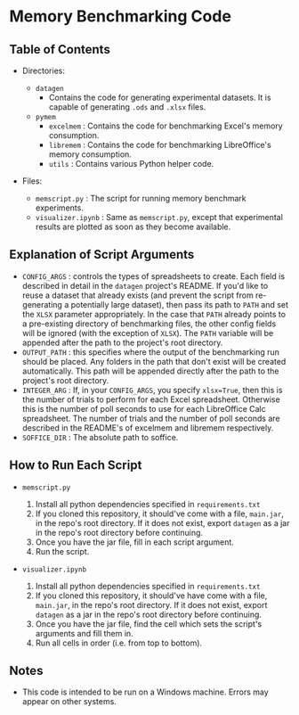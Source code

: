 # Memory Benchmarking Code

## Table of Contents
- Directories:
    - `datagen`
        - Contains the code for generating experimental datasets. It is capable of generating `.ods` and `.xlsx` files.
    - `pymem`
        - `excelmem`    : Contains the code for benchmarking Excel's memory consumption.
        - `libremem`    : Contains the code for benchmarking LibreOffice's memory consumption.
        - `utils`       : Contains various Python helper code.

- Files:
    - `memscript.py`        : The script for running memory benchmark experiments.
    - `visualizer.ipynb`    : Same as `memscript.py`, except that experimental results are plotted as soon as they become available.

## Explanation of Script Arguments
- `CONFIG_ARGS` : controls the types of spreadsheets to create. Each field is described in detail in the `datagen` project's README. If you'd like to reuse a dataset that already exists (and prevent the script from re-generating a potentially large dataset), then pass its path to `PATH` and set the `XLSX` parameter appropriately. In the case that `PATH` already points to a pre-existing directory of benchmarking files, the other config fields will be ignored (with the exception of `XLSX`). The `PATH` variable will be appended after the path to the project's root directory.
- `OUTPUT_PATH` : this specifies where the output of the benchmarking run should be placed. Any folders in the path that don't exist will be created automatically. This path will be appended directly after the path to the project's root directory.
- `INTEGER_ARG` : If, in your `CONFIG_ARGS`, you specify `xlsx=True`, then this is the number of trials to perform for each Excel spreadsheet. Otherwise this is the number of poll seconds to use for each LibreOffice Calc spreadsheet. The number of trials and the number of poll seconds are described in the README's of excelmem and libremem respectively.
- `SOFFICE_DIR` : The absolute path to soffice.

## How to Run Each Script
- `memscript.py`
    1. Install all python dependencies specified in `requirements.txt`
    2. If you cloned this repository, it should've come with a file, `main.jar`, in the repo's root directory. If it does not exist, export `datagen` as a jar in the repo's root directory before continuing.
    3. Once you have the jar file, fill in each script argument.
    4. Run the script.

- `visualizer.ipynb`
    1. Install all python dependencies specified in `requirements.txt`
    2. If you cloned this repository, it should've have come with a file, `main.jar`, in the repo's root directory. If it does not exist, export `datagen` as a jar in the repo's root directory before continuing.
    3. Once you have the jar file, find the cell which sets the script's arguments and fill them in.
    4. Run all cells in order (i.e. from top to bottom).

## Notes
- This code is intended to be run on a Windows machine. Errors may appear on other systems.